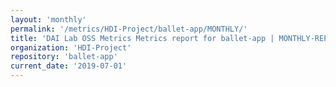 ```yaml
---
layout: 'monthly'
permalink: '/metrics/HDI-Project/ballet-app/MONTHLY/'
title: 'DAI Lab OSS Metrics Metrics report for ballet-app | MONTHLY-REPORT-2019-07-01'
organization: 'HDI-Project'
repository: 'ballet-app'
current_date: '2019-07-01'
---
```

